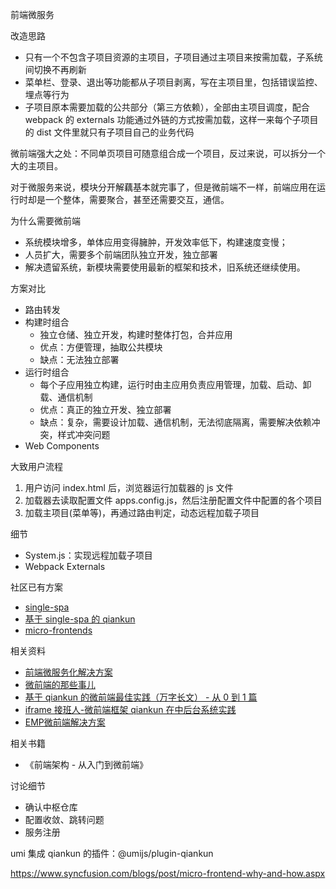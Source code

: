 前端微服务

改造思路
* 只有一个不包含子项目资源的主项目，子项目通过主项目来按需加载，子系统间切换不再刷新
* 菜单栏、登录、退出等功能都从子项目剥离，写在主项目里，包括错误监控、埋点等行为
* 子项目原本需要加载的公共部分（第三方依赖），全部由主项目调度，配合 webpack 的 externals 功能通过外链的方式按需加载，这样一来每个子项目的 dist 文件里就只有子项目自己的业务代码

微前端强大之处：不同单页项目可随意组合成一个项目，反过来说，可以拆分一个大的主项目。

对于微服务来说，模块分开解藕基本就完事了，但是微前端不一样，前端应用在运行时却是一个整体，需要聚合，甚至还需要交互，通信。

为什么需要微前端
* 系统模块增多，单体应用变得臃肿，开发效率低下，构建速度变慢；
* 人员扩大，需要多个前端团队独立开发，独立部署
* 解决遗留系统，新模块需要使用最新的框架和技术，旧系统还继续使用。

方案对比
* 路由转发
* 构建时组合
  * 独立仓储、独立开发，构建时整体打包，合并应用
  * 优点：方便管理，抽取公共模块
  * 缺点：无法独立部署
* 运行时组合
  * 每个子应用独立构建，运行时由主应用负责应用管理，加载、启动、卸载、通信机制
  * 优点：真正的独立开发、独立部署
  * 缺点：复杂，需要设计加载、通信机制，无法彻底隔离，需要解决依赖冲突，样式冲突问题
* Web Components

大致用户流程
1. 用户访问 index.html 后，浏览器运行加载器的 js 文件
2. 加载器去读取配置文件 apps.config.js，然后注册配置文件中配置的各个项目
3. 加载主项目(菜单等)，再通过路由判定，动态远程加载子项目

细节
* System.js：实现远程加载子项目
* Webpack Externals

社区已有方案
* [single-spa](https://github.com/CanopyTax/single-spa)
* [基于 single-spa 的 qiankun](https://github.com/umijs/qiankun)
* [micro-frontends](https://github.com/neuland/micro-frontends)

相关资料
* [前端微服务化解决方案](https://alili.tech/archive/ea599f7c/)
* [微前端的那些事儿](https://microfrontends.cn)
* [基于 qiankun 的微前端最佳实践（万字长文） - 从 0 到 1 篇](https://juejin.im/post/5ebbd2986fb9a0432f0fff86)
* [iframe 接班人-微前端框架 qiankun 在中后台系统实践](https://mp.weixin.qq.com/s/duUxw82DizU15vqRrL_iOw)
* [EMP微前端解决方案](https://mp.weixin.qq.com/s/l0-uCLFRcBBrs4yTiAvryg)

相关书籍
* 《前端架构 - 从入门到微前端》

讨论细节
* 确认中枢仓库
* 配置收敛、跳转问题
* 服务注册

umi 集成 qiankun 的插件：@umijs/plugin-qiankun

https://www.syncfusion.com/blogs/post/micro-frontend-why-and-how.aspx